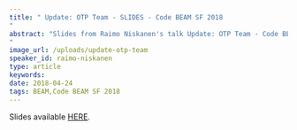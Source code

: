 ```yaml
---
title: " Update: OTP Team - SLIDES - Code BEAM SF 2018
"
abstract: "Slides from Raimo Niskanen's talk Update: OTP Team - Code BEAM SF 2018
"
image_url: /uploads/update-otp-team
speaker_id: raimo-niskanen
type: article
keywords: 
date: 2018-04-24
tags: BEAM,Code BEAM SF 2018
---
```

Slides available <a href="/uploads/media/default/0001/01/74a67aee406469c5875cc5aa29a76facc7273851.pdf" target="_blank">HERE</a>.
